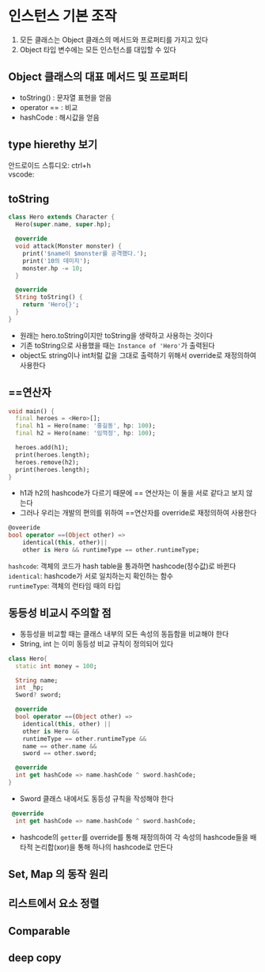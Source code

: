 # 인스턴스 기본 조작
1. 모든 클래스는 Object 클래스의 메서드와 프로퍼티를 가지고 있다
2. Object 타입 변수에는 모든 인스턴스를 대입할 수 있다

## Object 클래스의 대표 메서드 및 프로퍼티
- toString() : 문자열 표현을 얻음
- operator == : 비교
- hashCode : 해시값을 얻음

## type hierethy 보기
안드로이드 스튜디오: ctrl+h  
vscode: 

## toString
```dart
class Hero extends Character {
  Hero(super.name, super.hp);

  @override
  void attack(Monster monster) {
    print('$name이 $monster를 공격했다.');
    print('10의 데미지');
    monster.hp -= 10;
  }

  @override
  String toString() {
    return 'Hero{}';
  }
}
```
- 원래는 hero.toString이지만 toString을 생략하고 사용하는 것이다
- 기존 toString으로 사용했을 때는 `Instance of 'Hero'`가 출력된다
- object도 string이나 int처럶 값을 그대로 출력하기 위해서 override로 재정의하여 사용한다

## ==연산자
```dart
void main() {
  final heroes = <Hero>[];
  final h1 = Hero(name: '홍길동', hp: 100);
  final h2 = Hero(name: '임꺽정', hp: 100);

  heroes.add(h1);
  print(heroes.length);
  heroes.remove(h2);
  print(heroes.length);
}
```
- h1과 h2의 hashcode가 다르기 때문에 == 연산자는 이 둘을 서로 같다고 보지 않는다
- 그러나 우리는 개발의 편의를 위하여 ==연산자를 override로 재정의하여 사용한다
```dart
@oveeride
bool operator ==(Object other) =>
    identical(this, other)||
    other is Hero && runtimeType == other.runtimeType;
```
`hashcode`: 객체의 코드가 hash table을 통과하면 hashcode(정수값)로 바뀐다  
`identical`: hashcode가 서로 일치하는지 확인하는 함수  
`runtimeType`: 객체의 런타임 때의 타입

## 동등성 비교시 주의할 점
- 동등성을 비교할 때는 클래스 내부의 모든 속성의 동듬함을 비교해야 한다
- String, int 는 이미 동등성 비교 규칙이 정의되어 있다
```dart
class Hero{
  static int money = 100;

  String name;
  int _hp;
  Sword? sword;

  @override
  bool operator ==(Object other) =>
    identical(this, other) ||
    other is Hero &&
    runtimeType == other.runtimeType &&
    name == other.name &&
    sword == other.sword;

  @override
  int get hashCode => name.hashCode ^ sword.hashCode;
}
```
- Sword 클래스 내에서도 동등성 규칙을 작성해야 한다

```dart
 @override
  int get hashCode => name.hashCode ^ sword.hashCode;
```
- hashcode의 `getter`를 override를 통해 재정의하여 각 속성의 hashcode들을 배타적 논리합(xor)을 통해 하나의 hashcode로 만든다

## Set, Map 의 동작 원리

## 리스트에서 요소 정렬

## Comparable

## deep copy